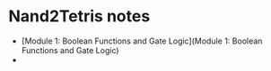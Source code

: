 # Nand2Tetris notes

- [Module 1: Boolean Functions and Gate Logic](Module 1: Boolean Functions and Gate Logic)
- 
